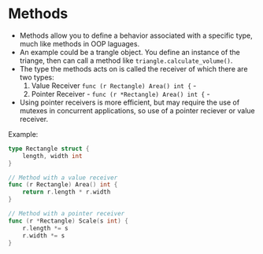 # Methods

* Methods allow you to define a behavior associated with a specific type, much like methods in OOP laguages.
* An example could be a trangle object. You define an instance of the triange, then can call a method like `triangle.calculate_volume()`.
* The type the methods acts on is called the receiver of which there are two types:
    1. Value Receiver `func (r Rectangle) Area() int {` - 
    2. Pointer Receiver - `func (r *Rectangle) Area() int {` - 
* Using pointer receivers is more efficient, but may require the use of mutexes in concurrent applications, so use of a pointer reciever or value receiver.

Example:
```go
type Rectangle struct {
    length, width int
}

// Method with a value receiver
func (r Rectangle) Area() int {
    return r.length * r.width
}

// Method with a pointer receiver
func (r *Rectangle) Scale(s int) {
    r.length *= s
    r.width *= s
}
```